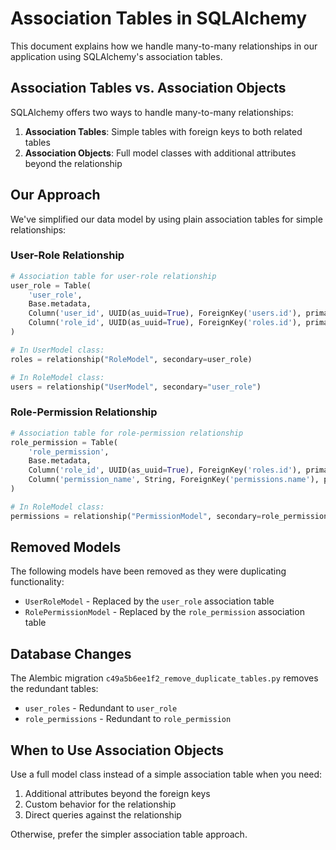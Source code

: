 # Association Tables in SQLAlchemy

This document explains how we handle many-to-many relationships in our application using SQLAlchemy's association tables.

## Association Tables vs. Association Objects

SQLAlchemy offers two ways to handle many-to-many relationships:

1. **Association Tables**: Simple tables with foreign keys to both related tables
2. **Association Objects**: Full model classes with additional attributes beyond the relationship

## Our Approach

We've simplified our data model by using plain association tables for simple relationships:

### User-Role Relationship

```python
# Association table for user-role relationship
user_role = Table(
    'user_role',
    Base.metadata,
    Column('user_id', UUID(as_uuid=True), ForeignKey('users.id'), primary_key=True),
    Column('role_id', UUID(as_uuid=True), ForeignKey('roles.id'), primary_key=True)
)

# In UserModel class:
roles = relationship("RoleModel", secondary=user_role)

# In RoleModel class:
users = relationship("UserModel", secondary="user_role")
```

### Role-Permission Relationship

```python
# Association table for role-permission relationship
role_permission = Table(
    'role_permission',
    Base.metadata,
    Column('role_id', UUID(as_uuid=True), ForeignKey('roles.id'), primary_key=True),
    Column('permission_name', String, ForeignKey('permissions.name'), primary_key=True)
)

# In RoleModel class:
permissions = relationship("PermissionModel", secondary=role_permission)
```

## Removed Models

The following models have been removed as they were duplicating functionality:

- `UserRoleModel` - Replaced by the `user_role` association table
- `RolePermissionModel` - Replaced by the `role_permission` association table

## Database Changes

The Alembic migration `c49a5b6ee1f2_remove_duplicate_tables.py` removes the redundant tables:

- `user_roles` - Redundant to `user_role`
- `role_permissions` - Redundant to `role_permission`

## When to Use Association Objects

Use a full model class instead of a simple association table when you need:

1. Additional attributes beyond the foreign keys
2. Custom behavior for the relationship
3. Direct queries against the relationship

Otherwise, prefer the simpler association table approach.
